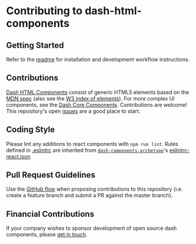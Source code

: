 # Contributing to dash-html-components

## Getting Started

Refer to the [readme](README.md) for installation and development workflow instructions.

## Contributions

[Dash HTML Components][] consist of generic HTML5 elements based on the [MDN spec][] (also see the [W3 index of elements][]). For more complex UI components, see the [Dash Core Components][]. Contributions are welcome! This repository's open [issues][] are a good place to start.

## Coding Style

Please lint any additions to react components with `npm run lint`. Rules defined in [.eslintrc](.eslintrc) are inherited from [`dash-components-archetype`](https://github.com/plotly/dash-components-archetype)'s [eslintrc-react.json][]

## Pull Request Guidelines

Use the [GitHub flow][] when proposing contributions to this repository (i.e. create a feature branch and submit a PR against the master branch).

## Financial Contributions

If your company wishes to sponsor development of open source dash components, please [get in touch][].

[Dash HTML Components]: https://dash.plot.ly/dash-html-components
[MDN spec]: https://developer.mozilla.org/en-US/docs/Web/HTML/Element
[W3 index of elements]: https://dev.w3.org/html5/html-author/#index-of-elements
[Dash Core Components]: https://github.com/plotly/dash-core-components
[issues]: https://github.com/plotly/dash-html-components/issues
[GitHub flow]: https://guides.github.com/introduction/flow/
[eslintrc-react.json]: https://github.com/plotly/dash-components-archetype/blob/master/config/eslint/eslintrc-react.json
[get in touch]: https://plot.ly/products/consulting-and-oem

